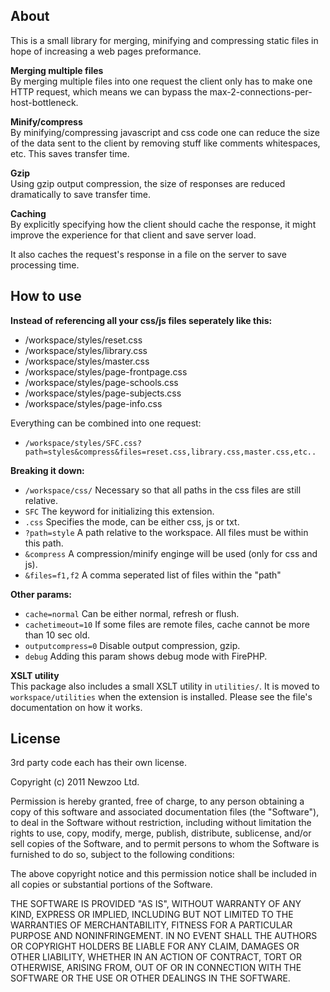 
## About

This is a small library for merging, minifying and compressing static files in hope of increasing
a web pages preformance.

**Merging multiple files**  
By merging multiple files into one request the client only has to make one HTTP request, which
means we can bypass the max-2-connections-per-host-bottleneck.

**Minify/compress**  
By minifying/compressing javascript and css code one can reduce the size of the data sent to the
client by removing stuff like comments whitespaces, etc. This saves transfer time.

**Gzip**  
Using gzip output compression, the size of responses are reduced dramatically to save transfer time.

**Caching**  
By explicitly specifying how the client should cache the response, it might improve the experience
for that client and save server load.

It also caches the request's response in a file on the server to save processing time.


## How to use
  
**Instead of referencing all your css/js files seperately like this:**

- /workspace/styles/reset.css
- /workspace/styles/library.css
- /workspace/styles/master.css
- /workspace/styles/page-frontpage.css
- /workspace/styles/page-schools.css
- /workspace/styles/page-subjects.css
- /workspace/styles/page-info.css

Everything can be combined into one request:

- `/workspace/styles/SFC.css?path=styles&compress&files=reset.css,library.css,master.css,etc..`
  
**Breaking it down:**

- `/workspace/css/`       Necessary so that all paths in the css files are still relative.
- `SFC`                   The keyword for initializing this extension.
- `.css`                  Specifies the mode, can be either css, js or txt.
- `?path=style`           A path relative to the workspace. All files must be within this path.
- `&compress`             A compression/minify enginge will be used (only for css and js).
- `&files=f1,f2`          A comma seperated list of files within the "path"
  
**Other params:**

- `cache=normal`          Can be either normal, refresh or flush.
- `cachetimeout=10`       If some files are remote files, cache cannot be more than 10 sec old.
- `outputcompress=0`      Disable output compression, gzip.
- `debug`                 Adding this param shows debug mode with FirePHP.


**XSLT utility**  
This package also includes a small XSLT utility in `utilities/`. It is moved to `workspace/utilities`
when the extension is installed. Please see the file's documentation on how it works.


## License

3rd party code each has their own license.
 

Copyright (c) 2011 Newzoo Ltd.

Permission is hereby granted, free of charge, to any person obtaining a copy of this
software and associated documentation files (the "Software"), to deal in the Software
without restriction, including without limitation the rights to use, copy, modify, merge,
publish, distribute, sublicense, and/or sell copies of the Software, and to permit persons
to whom the Software is furnished to do so, subject to the following conditions:

The above copyright notice and this permission notice shall be included in all copies or
substantial portions of the Software.

THE SOFTWARE IS PROVIDED "AS IS", WITHOUT WARRANTY OF ANY KIND, EXPRESS OR IMPLIED,
INCLUDING BUT NOT LIMITED TO THE WARRANTIES OF MERCHANTABILITY, FITNESS FOR A PARTICULAR
PURPOSE AND NONINFRINGEMENT. IN NO EVENT SHALL THE AUTHORS OR COPYRIGHT HOLDERS BE LIABLE
FOR ANY CLAIM, DAMAGES OR OTHER LIABILITY, WHETHER IN AN ACTION OF CONTRACT, TORT OR
OTHERWISE, ARISING FROM, OUT OF OR IN CONNECTION WITH THE SOFTWARE OR THE USE OR OTHER
DEALINGS IN THE SOFTWARE.